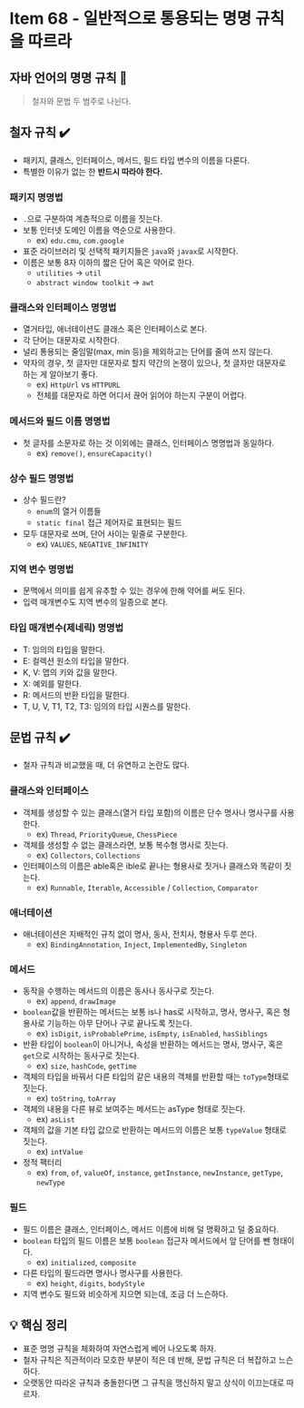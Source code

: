 # Item 68 - 일반적으로 통용되는 명명 규칙을 따르라

## **자바 언어의 명명 규칙 🎯**

> 철자와 문법 두 범주로 나뉜다.

## **철자 규칙 ✔️**

- 패키지, 클래스, 인터페이스, 메서드, 필드 타입 변수의 이름을 다룬다.
- 특별한 이유가 없는 한 **반드시 따라야 한다.**

### **패키지 명명법**

- `.`으로 구분하여 계층적으로 이름을 짓는다.
- 보통 인터넷 도메인 이름을 역순으로 사용한다.
    - ex) `edu.cmu`, `com.google`
- 표준 라이브러리 및 선택적 패키지들은 `java`와 `javax`로 시작한다.
- 이름은 보통 8자 이하의 짧은 단어 혹은 약어로 한다.
    - `utilities` →  `util`
    - `abstract window toolkit` → `awt`

### **클래스와 인터페이스 명명법**

- 열거타입, 애너테이션도 클래스 혹은 인터페이스로 본다.
- 각 단어는 대문자로 시작한다.
- 널리 통용되는 줄임말(max, min 등)을 제외하고는 단어를 줄여 쓰지 않는다.
- 약자의 경우, 첫 글자만 대문자로 할지 약간의 논쟁이 있으나, 첫 글자만 대문자로 하는 게 알아보기 좋다.
    - ex) `HttpUrl` vs `HTTPURL`
    - 전체를 대문자로 하면 어디서 끊어 읽어야 하는지 구분이 어렵다.

### **메서드와 필드 이름 명명법**

- 첫 글자를 소문자로 하는 것 이외에는 클래스, 인터페이스 명명법과 동일하다.
    - ex) `remove()`, `ensureCapacity()`

### **상수 필드 명명법**

- 상수 필드란?
    - `enum`의 열거 이름들
    - `static final` 접근 제어자로 표현되는 필드
- 모두 대문자로 쓰며, 단어 사이는 밑줄로 구분한다.
    - ex) `VALUES`, `NEGATIVE_INFINITY`

### **지역 변수 명명법**

- 문맥에서 의미를 쉽게 유추할 수 있는 경우에 한해 약어를 써도 된다.
- 입력 매개변수도 지역 변수의 일종으로 본다.

### **타입 매개변수(제네릭) 명명법**

- T: 임의의 타입을 말한다.
- E: 컬렉션 원소의 타입을 말한다.
- K, V: 맵의 키와 값을 말한다.
- X: 예외를 말한다.
- R: 메서드의 반환 타입을 말한다.
- T, U, V, T1, T2, T3: 임의의 타입 시퀀스를 말한다.

## **문법 규칙 ✔️**

- 철자 규칙과 비교했을 때, 더 유연하고 논란도 많다.

### **클래스와 인터페이스**

- 객체를 생성할 수 있는 클래스(열거 타입 포함)의 이름은 단수 명사나 명사구를 사용한다.
    - ex) `Thread`, `PriorityQueue`, `ChessPiece`
- 객체를 생성할 수 없는 클래스라면, 보통 복수형 명사로 짓는다.
    - ex) `Collectors`, `Collections`
- 인터페이스의 이름은 able혹은 ible로 끝나는 형용사로 짓거나 클래스와 똑같이 짓는다.
    - ex) `Runnable`, `Iterable`, `Accessible` / `Collection`, `Comparator`

### **애너테이션**

- 애너테이션은 지배적인 규칙 없이 명사, 동사, 전치사, 형용사 두루 쓴다.
    - ex) `BindingAnnotation`, `Inject`, `ImplementedBy`, `Singleton`

### **메서드**

- 동작을 수행하는 메서드의 이름은 동사나 동사구로 짓는다.
    - ex) `append`, `drawImage`
- `boolean`값을 반환하는 메서드는 보통 is나 has로 시작하고, 명사, 명사구, 혹은 형용사로 기능하는 아무 단어나 구로 끝나도록 짓는다.
    - ex) `isDigit`, `isProbablePrime`, `isEmpty`, `isEnabled`, `hasSiblings`
- 반환 타입이 `boolean`이 아니거나, 속성을 반환하는 메서드는 명사, 명사구, 혹은 `get`으로 시작하는 동사구로 짓는다.
    - ex) `size`, `hashCode`, `getTime`
- 객체의 타입을 바꿔서 다른 타입의 같은 내용의 객체를 반환할 때는 `toType`형태로 짓는다.
    - ex) `toString`, `toArray`
- 객체의 내용을 다른 뷰로 보여주는 메서드는 asType 형태로 짓는다.
    - ex) `asList`
- 객체의 값을 기본 타입 값으로 반환하는 메서드의 이름은 보통 `typeValue` 형태로 짓는다.
    - ex) `intValue`
- 정적 팩터리
    - ex) `from`, `of`, `valueOf`, `instance`, `getInstance`, `newInstance`, `getType`, `newType`

### **필드**

- 필드 이름은 클래스, 인터페이스, 메서드 이름에 비해 덜 명확하고 덜 중요하다.
- `boolean` 타입의 필드 이름은 보통 `boolean` 접근자 메서드에서 앞 단어를 뺀 형태이다.
    - ex) `initialized`, `composite`
- 다른 타입의 필드라면 명사나 명사구를 사용한다.
    - ex) `height`, `digits`, `bodyStyle`
- 지역 변수도 필드와 비슷하게 지으면 되는데, 조금 더 느슨하다.

## **💡 핵심 정리**

- 표준 명명 규칙을 체화하여 자연스럽게 베어 나오도록 하자.
- 철자 규칙은 직관적이라 모호한 부분이 적은 데 반해, 문법 규칙은 더 복잡하고 느슨하다.
- 오랫동안 따라온 규칙과 충돌한다면 그 규칙을 맹신하지 말고 상식이 이끄는대로 따르자.
